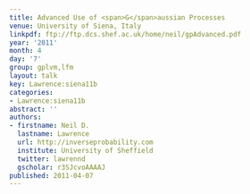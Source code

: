 ```yaml
---
title: Advanced Use of <span>G</span>aussian Processes
venue: University of Siena, Italy
linkpdf: ftp://ftp.dcs.shef.ac.uk/home/neil/gpAdvanced.pdf
year: '2011'
month: 4
day: '7'
group: gplvm,lfm
layout: talk
key: Lawrence:siena11b
categories:
- Lawrence:siena11b
abstract: ''
authors:
- firstname: Neil D.
  lastname: Lawrence
  url: http://inverseprobability.com
  institute: University of Sheffield
  twitter: lawrennd
  gscholar: r3SJcvoAAAAJ
published: 2011-04-07
---
```


